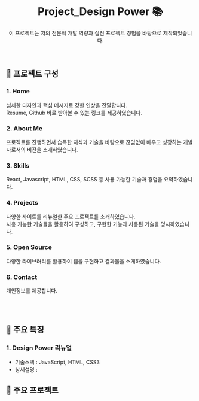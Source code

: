 <div align="center">
<h1>Project_Design Power 📚</h1>
이 프로젝트는 저의 전문적 개발 역량과 실전 프로젝트 경험을 바탕으로 제작되었습니다.
</div>

<br>
<br>

## 📝 프로젝트 구성
### 1. Home
섬세한 디자인과 핵심 메시지로 강한 인상을 전달합니다.<br>
Resume, Github 바로 받아볼 수 있는 링크를 제공하였습니다.

### 2. About Me
프로젝트를 진행하면서 습득한 지식과 기술을 바탕으로 끊임없이 배우고 성장하는 개발자로서의 비전을 소개하였습니다.

### 3. Skills
React, Javascript, HTML, CSS, SCSS 등 사용 가능한 기술과 경험을 요약하였습니다.

### 4. Projects
다양한 사이트를 리뉴얼한 주요 프로젝트를 소개하였습니다.<br>
사용 가능한 기술들을 활용하여 구성하고, 구현한 기능과 사용된 기술을 명시하였습니다.

### 5. Open Source
다양한 라이브러리를 활용하여 웹을 구현하고 결과물을 소개하였습니다.

### 6. Contact
개인정보를 제공합니다.

<br>
<br>

## 🔖 주요 특징
### 1. Design Power 리뉴얼
- 기술스택 : JavaScript, HTML, CSS3
- 상세설명 :


## 📂 주요 프로젝트

